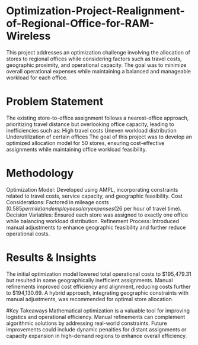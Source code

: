 # Optimization-Project-Realignment-of-Regional-Office-for-RAM-Wireless

This project addresses an optimization challenge involving the allocation of stores to regional offices while considering factors such as travel costs, geographic proximity, and operational capacity. The goal was to minimize overall operational expenses while maintaining a balanced and manageable workload for each office.

# Problem Statement
The existing store-to-office assignment follows a nearest-office approach, prioritizing travel distance but overlooking office capacity, leading to inefficiencies such as:
High travel costs
Uneven workload distribution
Underutilization of certain offices
The goal of this project was to develop an optimized allocation model for 50 stores, ensuring cost-effective assignments while maintaining office workload feasibility.

# Methodology
Optimization Model: Developed using AMPL, incorporating constraints related to travel costs, service capacity, and geographic feasibility.
Cost Considerations: Factored in mileage costs ($0.585 per mile) and employee salary expenses ($26 per hour of travel time).
Decision Variables: Ensured each store was assigned to exactly one office while balancing workload distribution.
Refinement Process: Introduced manual adjustments to enhance geographic feasibility and further reduce operational costs.

# Results & Insights
The initial optimization model lowered total operational costs to $195,479.31 but resulted in some geographically inefficient assignments.
Manual refinements improved cost efficiency and alignment, reducing costs further to $194,130.69.
A hybrid approach, integrating geographic constraints with manual adjustments, was recommended for optimal store allocation.

#Key Takeaways
Mathematical optimization is a valuable tool for improving logistics and operational efficiency.
Manual refinements can complement algorithmic solutions by addressing real-world constraints.
Future improvements could include dynamic penalties for distant assignments or capacity expansion in high-demand regions to enhance overall efficiency.
